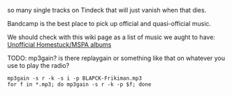 
so many single tracks on Tindeck that will just vanish when that dies.

Bandcamp is the best place to pick up official and quasi-official music.

We should check with this wiki page as a list of music we aught to have:
[Unofficial Homestuck/MSPA albums](http://homestuck-and-mspa-music.wikia.com/wiki/List_of_unofficial_Homestuck/MSPA_albums)

TODO: mp3gain?
  <aoie> is there replaygain or something like that on whatever you use
  to play the radio?

    mp3gain -s r -k -s i -p BLAPCK-Frikiman.mp3
    for f in *.mp3; do mp3gain -s r -k -p $f; done
